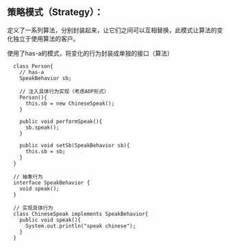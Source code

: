 ## 策略模式（Strategy）：
	
  定义了一系列算法，分别封装起来，让它们之间可以互相替换，此模式让算法的变化独立于使用算法的客户。

  使用了has-a的模式，将变化的行为封装成单独的接口（算法）

```
  class Person{
    // has-a 
    SpeakBehavior sb;

    // 注入具体行为实现（考虑AOP形式）
    Person(){
      this.sb = new ChineseSpeak();
    }

    public void performSpeak(){
      sb.speak();
    }

    public void setSb(SpeakBehavior sb){
      this.sb = sb;
    }
  }

  // 抽象行为
  interface SpeakBehavior {
    void speak();
  }

  // 实现具体行为
  class ChineseSpeak implements SpeakBehavior{
    public void speak(){
      System.out.println("speak chinese");
    }
  }
